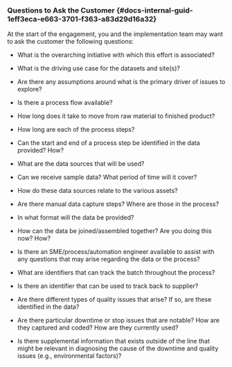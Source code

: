 ### Questions to Ask the Customer {#docs-internal-guid-1eff3eca-e663-3701-f363-a83d29d16a32}

At the start of the engagement, you and the implementation team may want to ask the customer the following questions:

* What is the overarching initiative with which this effort is associated?

* What is the driving use case for the datasets and site\(s\)?

* Are there any assumptions around what is the primary driver of issues to explore?

* Is there a process flow available?

* How long does it take to move from raw material to finished product?

* How long are each of the process steps?

* Can the start and end of a process step be identified in the data provided? How?

* What are the data sources that will be used?

* Can we receive sample data? What period of time will it cover?

* How do these data sources relate to the various assets?

* Are there manual data capture steps? Where are those in the process?

* In what format will the data be provided?

* How can the data be joined/assembled together? Are you doing this now? How?

* Is there an SME/process/automation engineer available to assist with any questions that may arise regarding the data or the process?

* What are identifiers that can track the batch throughout the process?

* Is there an identifier that can be used to track back to supplier?

* Are there different types of quality issues that arise? If so, are these identified in the data?

* Are there particular downtime or stop issues that are notable? How are they captured and coded? How are they currently used?

* Is there supplemental information that exists outside of the line that might be relevant in diagnosing the cause of the downtime and quality issues \(e.g., environmental factors\)?



